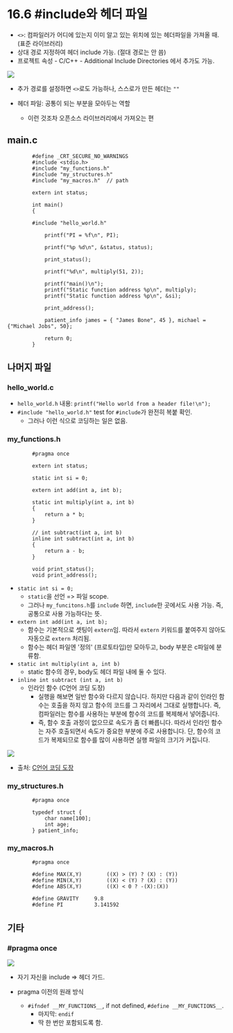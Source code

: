 # 16.6 #include와 헤더 파일

* `<>`: 컴파일러가 어디에 있는지 이미 알고 있는 위치에 있는 헤더파일을 가져올 때. (표준 라이브러리)
* 상대 경로 지정하여 헤더 include 가능. (절대 경로는 안 씀)
* 프로젝트 속성 - C/C++ - Additional Include Directories 에서 추가도 가능.
<img src="https://github.com/uber9ma/following_C/blob/master/images/chapter16/pre7.png?raw=true">

* 추가 경로를 설정하면 `<>`로도 가능하나, 스스로가 만든 헤더는 `""`

* 헤더 파일: 공통이 되는 부분을 모아두는 역할
    - 이런 것조차 오픈소스 라이브러리에서 가져오는 편

## main.c

            #define _CRT_SECURE_NO_WARNINGS
            #include <stdio.h>
            #include "my_functions.h"
            #include "my_structures.h"
            #include "my_macros.h"	// path

            extern int status;

            int main()
            {

            #include "hello_world.h"
                
                printf("PI = %f\n", PI);
                
                printf("%p %d\n", &status, status);

                print_status();

                printf("%d\n", multiply(51, 2));

                printf("main()\n");
                printf("Static function address %p\n", multiply);
                printf("Static function address %p\n", &si);

                print_address();

                patient_info james = { "James Bone", 45 }, michael = {"Michael Jobs", 50};

                return 0;
            }

## 나머지 파일
### hello_world.c
* `hello_world.h` 내용: `printf("Hello world from a header file!\n");`
* `#include "hello_world.h"` test for `#include`가 완전히 복붙 확인.
    - 그러나 이런 식으로 코딩하는 일은 없음.

### my_functions.h
            #pragma once

            extern int status;

            static int si = 0; 

            extern int add(int a, int b); 

            static int multiply(int a, int b)
            {
                return a * b;
            } 

            // int subtract(int a, int b)
            inline int subtract(int a, int b)
            {
                return a - b;
            }

            void print_status();
            void print_address();
* `static int si = 0; `
    - `static`을 선언 => 파일 scope.
    - 그러나 `my_funcitons.h`를 `include` 하면, `include`한 곳에서도 사용 가능. 즉, 공통으로 사용 가능하다는 뜻.
* `extern int add(int a, int b);`
    - 함수는 기본적으로 셋팅이 `extern`임. 따라서 `extern` 키워드를 붙여주지 않아도 자동으로 `extern` 처리됨.
    - 함수는 헤더 파일엔 '정의' (프로토타입)만 모아두고, body 부분은 c파일에 분류함.
* `static int multiply(int a, int b)`
    - static 함수의 경우, body도 헤더 파일 내에 둘 수 있다.
* `inline int subtract (int a, int b)`
    - 인라인 함수 (C언어 코딩 도장)
        - 실행을 해보면 일반 함수와 다르지 않습니다. 하지만 다음과 같이 인라인 함수는 호출을 하지 않고 함수의 코드를 그 자리에서 그대로 실행합니다. 즉, 컴파일러는 함수를 사용하는 부분에 함수의 코드를 복제해서 넣어줍니다. 
        - 즉, 함수 호출 과정이 없으므로 속도가 좀 더 빠릅니다. 따라서 인라인 함수는 자주 호출되면서 속도가 중요한 부분에 주로 사용합니다. 단, 함수의 코드가 복제되므로 함수를 많이 사용하면 실행 파일의 크기가 커집니다.

<img src="https://github.com/uber9ma/following_C/blob/master/images/chapter16/pre9.png?raw=true">

- 출처: [C언어 코딩 도장](https://dojang.io/mod/page/view.php?id=748)

### my_structures.h

            #pragma once

            typedef struct {
                char name[100];
                int age;
            } patient_info;

### my_macros.h

            #pragma once

            #define MAX(X,Y)		((X) > (Y) ? (X) : (Y))
            #define MIN(X,Y)		((X) < (Y) ? (X) : (Y))
            #define ABS(X,Y)		((X) < 0 ? -(X):(X))

            #define GRAVITY		9.8
            #define PI			3.141592

## 기타
### #pragma once
<img src="https://github.com/uber9ma/following_C/blob/master/images/chapter16/pre8.png?raw=true">

* 자기 자신을 include => 헤더 가드.

* pragma 이전의 원래 방식
    * `#ifndef __MY_FUNCTIONS__`, if not defined, `#define __MY_FUNCTIONS__`.
        - 마지막: `endif`
        - 딱 한 번만 포함되도록 함.